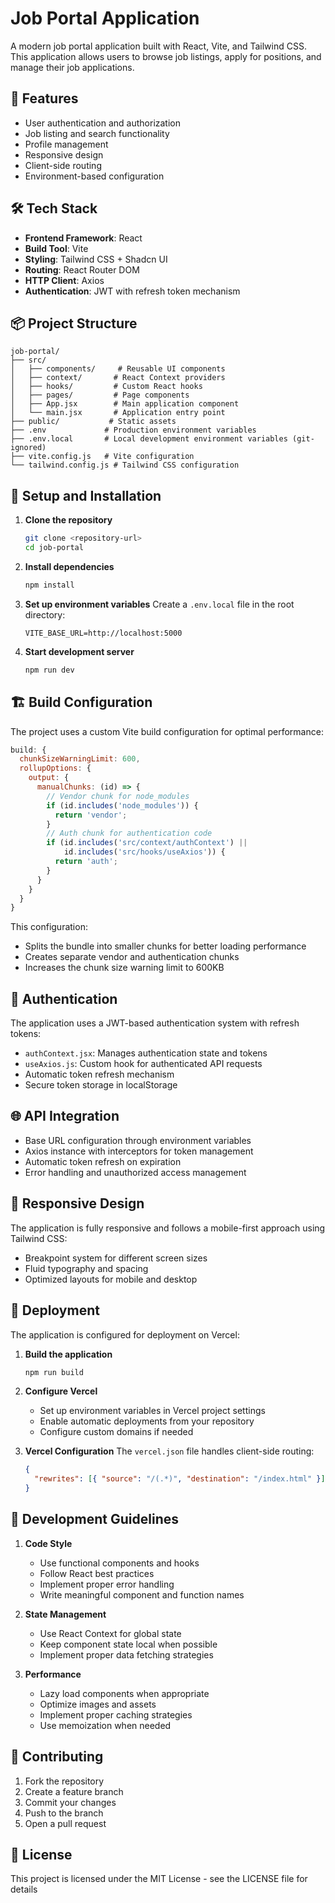 # Job Portal Application

A modern job portal application built with React, Vite, and Tailwind CSS. This application allows users to browse job listings, apply for positions, and manage their job applications.

## 🚀 Features

- User authentication and authorization
- Job listing and search functionality
- Profile management
- Responsive design
- Client-side routing
- Environment-based configuration

## 🛠️ Tech Stack

- **Frontend Framework**: React
- **Build Tool**: Vite
- **Styling**: Tailwind CSS + Shadcn UI
- **Routing**: React Router DOM
- **HTTP Client**: Axios
- **Authentication**: JWT with refresh token mechanism

## 📦 Project Structure

```
job-portal/
├── src/
│   ├── components/     # Reusable UI components
│   ├── context/       # React Context providers
│   ├── hooks/         # Custom React hooks
│   ├── pages/         # Page components
│   ├── App.jsx        # Main application component
│   └── main.jsx       # Application entry point
├── public/           # Static assets
├── .env             # Production environment variables
├── .env.local       # Local development environment variables (git-ignored)
├── vite.config.js   # Vite configuration
└── tailwind.config.js # Tailwind CSS configuration
```

## 🔧 Setup and Installation

1. **Clone the repository**

   ```bash
   git clone <repository-url>
   cd job-portal
   ```

2. **Install dependencies**

   ```bash
   npm install
   ```

3. **Set up environment variables**
   Create a `.env.local` file in the root directory:

   ```env
   VITE_BASE_URL=http://localhost:5000
   ```

4. **Start development server**
   ```bash
   npm run dev
   ```

## 🏗️ Build Configuration

The project uses a custom Vite build configuration for optimal performance:

```javascript
build: {
  chunkSizeWarningLimit: 600,
  rollupOptions: {
    output: {
      manualChunks: (id) => {
        // Vendor chunk for node_modules
        if (id.includes('node_modules')) {
          return 'vendor';
        }
        // Auth chunk for authentication code
        if (id.includes('src/context/authContext') ||
            id.includes('src/hooks/useAxios')) {
          return 'auth';
        }
      }
    }
  }
}
```

This configuration:

- Splits the bundle into smaller chunks for better loading performance
- Creates separate vendor and authentication chunks
- Increases the chunk size warning limit to 600KB

## 🔐 Authentication

The application uses a JWT-based authentication system with refresh tokens:

- `authContext.jsx`: Manages authentication state and tokens
- `useAxios.js`: Custom hook for authenticated API requests
- Automatic token refresh mechanism
- Secure token storage in localStorage

## 🌐 API Integration

- Base URL configuration through environment variables
- Axios instance with interceptors for token management
- Automatic token refresh on expiration
- Error handling and unauthorized access management

## 📱 Responsive Design

The application is fully responsive and follows a mobile-first approach using Tailwind CSS:

- Breakpoint system for different screen sizes
- Fluid typography and spacing
- Optimized layouts for mobile and desktop

## 🚀 Deployment

The application is configured for deployment on Vercel:

1. **Build the application**

   ```bash
   npm run build
   ```

2. **Configure Vercel**

   - Set up environment variables in Vercel project settings
   - Enable automatic deployments from your repository
   - Configure custom domains if needed

3. **Vercel Configuration**
   The `vercel.json` file handles client-side routing:
   ```json
   {
     "rewrites": [{ "source": "/(.*)", "destination": "/index.html" }]
   }
   ```

## 🧪 Development Guidelines

1. **Code Style**

   - Use functional components and hooks
   - Follow React best practices
   - Implement proper error handling
   - Write meaningful component and function names

2. **State Management**

   - Use React Context for global state
   - Keep component state local when possible
   - Implement proper data fetching strategies

3. **Performance**
   - Lazy load components when appropriate
   - Optimize images and assets
   - Implement proper caching strategies
   - Use memoization when needed

## 🤝 Contributing

1. Fork the repository
2. Create a feature branch
3. Commit your changes
4. Push to the branch
5. Open a pull request

## 📄 License

This project is licensed under the MIT License - see the LICENSE file for details
